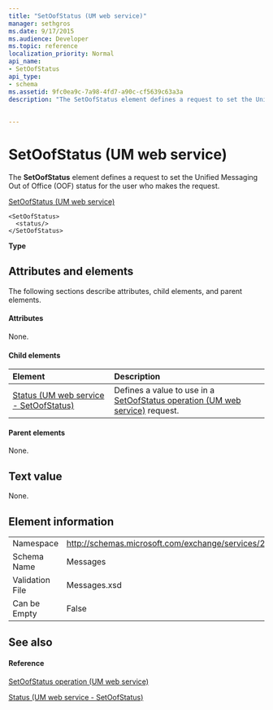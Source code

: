 ```yaml
---
title: "SetOofStatus (UM web service)"
manager: sethgros
ms.date: 9/17/2015
ms.audience: Developer
ms.topic: reference
localization_priority: Normal
api_name:
- SetOofStatus
api_type:
- schema
ms.assetid: 9fc0ea9c-7a98-4fd7-a90c-cf5639c63a3a
description: "The SetOofStatus element defines a request to set the Unified Messaging Out of Office (OOF) status for the user who makes the request."
 
 
---
```


# SetOofStatus (UM web service)

The **SetOofStatus** element defines a request to set the Unified Messaging Out of Office (OOF) status for the user who makes the request. 
  
[SetOofStatus (UM web service)](setoofstatus-um-web-service.md)
  
```
<SetOofStatus>
  <status/>
</SetOofStatus>
```

 **Type**
## Attributes and elements

The following sections describe attributes, child elements, and parent elements.
  
#### Attributes

None.
  
#### Child elements

|**Element**|**Description**|
|:-----|:-----|
|[Status (UM web service - SetOofStatus)](status-um-web-servicesetoofstatus.md) <br/> |Defines a value to use in a [SetOofStatus operation (UM web service)](setoofstatus-operation-um-web-service.md) request.  <br/> |
   
#### Parent elements

None.
  
## Text value

None.
  
## Element information

|||
|:-----|:-----|
|Namespace  <br/> |http://schemas.microsoft.com/exchange/services/2006/messages  <br/> |
|Schema Name  <br/> |Messages  <br/> |
|Validation File  <br/> |Messages.xsd  <br/> |
|Can be Empty  <br/> |False  <br/> |
   
## See also

#### Reference

[SetOofStatus operation (UM web service)](setoofstatus-operation-um-web-service.md)
  
[Status (UM web service - SetOofStatus)](status-um-web-servicesetoofstatus.md)

